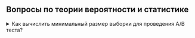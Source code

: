 ## Вопросы по теории вероятности и статистике

<details>
<summary>Как вычислить минимальный размер выборки для проведения A/B теста?</summary>
<div> <br />
	  Для того чтобы понять, какой объем выборки нам нужен, нам нужно зафиксировать некоторые вещи. Во-первых, минимальный размер эффекта, который мы хотим померить. То есть для нашей метрики, насколько большие отклонения от показателя, который мы предполагаем, сохранится по умолчанию, если наши изменения вообще никак не влияют на пользователей, какой размер вот этого отклонения мы хотим замечать в эксперименте. Эта штука называется «размер эффекта». Далее, следующий показатель, который надо зафиксировать, — это допустимые вероятности ошибок первого и второго рода.  
	   В A/B-тестах, как правило, мы проверяем гипотезы о том, что никакие наши примененные изменения не повлияли на пользователей вообще никак, и проверяем ее против альтернативы, что как-то повлияли. 
	   Ошибкой первого рода в этой ситуации будет отвержение неверной нулевой гипотезы, то есть принятие не влияющих на самом деле на пользователей изменений. Ошибка второго рода — это, наоборот, отклонение действительно хороших и влияющих на пользователей изменений. Вот мы должны, для того чтобы рассчитать необходимый объем выборки, зафиксировать допустимые вероятности ошибок первого и второго рода. В статистике, как правило, используется вероятность ошибки первого рода — 0,05, а вероятность ошибка второго рода — 0,2. В вашем конкретном эксперименте стоимости ошибок первого и второго рода могут быть какими-то существенно разными, поэтому часто может оказаться выгодно вручную выбрать эти пороги на вероятности ошибок первого и второго рода. 
	   Наконец, когда вы зафиксировали размер эффекта и допустимой вероятности ошибок, вы можете поступить следующим образом: вы берете название метода, который вы планируете использовать для сравнения ваших контрольных групп и экспериментальных групп, например Z-критерий или T-критерий, и вы используете калькулятор мощности этого критерия. Вообще, для всех статистических критериев между собой связаны сложными взаимосвязями несколько величин: тип альтернативы, размер эффекта, размер выборки и допустимые вероятности ошибок первого и второго рода. Если вы какие-то из этих величин фиксируете, вы можете рассчитать оставшиеся. То есть если вы фиксируете конкретный критерий и фиксируете конкретный тип альтернативы, вероятности ошибок первого и второго рода и минимальный интересующий вас размер эффекта, вы можете вычислить объем выборки, который для этого нужен. Для того чтобы это сделать, нужно использовать калькулятор мощности. Вы просто гуглите его, и для каждого конкретного критерия вы легко найдете десятки различных реализаций, в том числе не требующих никакого знания программирования.
</div>
</details>
